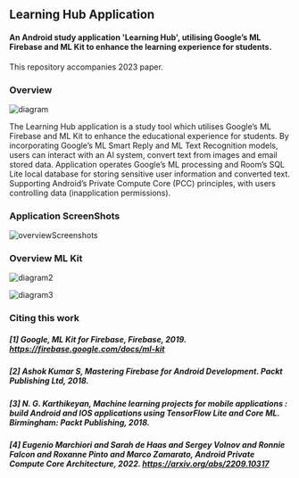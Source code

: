 ## Learning Hub Application
#### An Android study application 'Learning Hub', utilising Google’s ML Firebase and ML Kit to enhance the learning experience for students.

This repository accompanies 2023 paper.

### Overview
![diagram](https://github.com/leakydishes/LearningHubApplication/assets/79079577/a37944b5-e449-4b85-813e-1d772bb29e2c)

The Learning Hub application is a study tool which utilises Google’s ML Firebase and ML Kit to enhance the educational experience for students. By incorporating Google’s ML Smart Reply and ML Text Recognition models, users can interact with an AI system, convert text from images and email stored data. Application operates Google’s ML processing and Room’s SQL Lite local database for storing sensitive user information and converted text. Supporting Android’s Private Compute Core (PCC) principles, with users controlling data (inapplication permissions). 

### Application ScreenShots
![overviewScreenshots](https://github.com/leakydishes/LearningHubApplication/assets/79079577/a18b24a7-26f7-43a9-8541-a2b5ad9f9032)

### Overview ML Kit
![diagram2](https://github.com/leakydishes/LearningHubApplication/assets/79079577/6c56f4b5-97ee-47fa-b035-64770b9e1f0e)

![diagram3](https://github.com/leakydishes/LearningHubApplication/assets/79079577/86af24b4-84d4-45e8-8b6b-9380cc018943)

### Citing this work
##### [1] Google, ML Kit for Firebase, Firebase, 2019. https://firebase.google.com/docs/ml-kit
##### [2] Ashok Kumar S, Mastering Firebase for Android Development. Packt Publishing Ltd, 2018.
##### [3] N. G. Karthikeyan, Machine learning projects for mobile applications : build Android and IOS applications using TensorFlow Lite and Core ML. Birmingham: Packt Publishing, 2018.
##### [4] Eugenio Marchiori and Sarah de Haas and Sergey Volnov and Ronnie Falcon and Roxanne Pinto and Marco Zamarato, Android Private Compute Core Architecture, 2022. https://arxiv.org/abs/2209.10317
